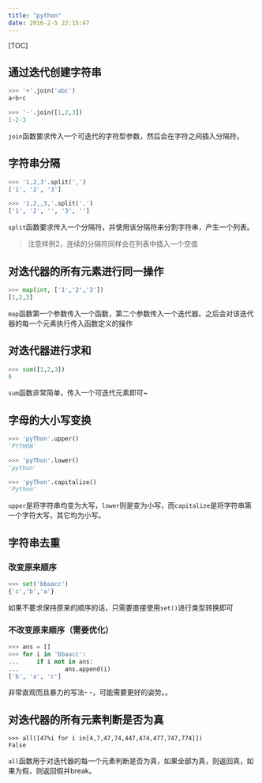 ```yaml
---
title: "python"
date: 2016-2-5 22:15:47
---
```

[TOC]

## 通过迭代创建字符串

``` python
>>> '+'.join('abc')
a+b+c

>>> '-'.join([1,2,3])
1-2-3
```

`join`函数要求传入一个可迭代的字符型参数，然后会在字符之间插入分隔符。

## 字符串分隔

``` python
>>> '1,2,3'.split(',')
['1', '2', '3']

>>> '1,2,,3,'.split(',')
['1', '2', '', '3', '']
```

`split`函数要求传入一个分隔符，并使用该分隔符来分割字符串，产生一个列表。

> 注意样例2，连续的分隔符同样会在列表中插入一个空值

## 对迭代器的所有元素进行同一操作

``` python
>>> map(int, ['1','2','3'])
[1,2,3]
```

`map`函数第一个参数传入一个函数，第二个参数传入一个迭代器。之后会对该迭代器的每一个元素执行传入函数定义的操作

## 对迭代器进行求和

``` python
>>> sum([1,2,3])
6
```

`sum`函数非常简单，传入一个可迭代元素即可~

## 字母的大小写变换

``` python
>>> 'pyThon'.upper()
'PYTHON'

>>> 'pyThon'.lower()
'python'

>>> 'pyThon'.capitalize()
'Python'
```

`upper`是将字符串均变为大写，`lower`则是变为小写，而`capitalize`是将字符串第一个字符大写，其它均为小写。


## 字符串去重

### 改变原来顺序

``` python
>>> set('bbaacc')
{'c','b','a'}
```

如果不要求保持原来的顺序的话，只需要直接使用`set()`进行类型转换即可

### 不改变原来顺序（需要优化）

``` python
>>> ans = []
>>> for i in 'bbaacc':
...     if i not in ans:
...             ans.append(i)
['b', 'a', 'c']
```

非常直观而且暴力的写法- -，可能需要更好的姿势。。

## 对迭代器的所有元素判断是否为真

```
>>> all([47%i for i in[4,7,47,74,447,474,477,747,774]])
False
```

`all`函数用于对迭代器的每一个元素判断是否为真，如果全部为真，则返回真，如果为假，则返回假并break。